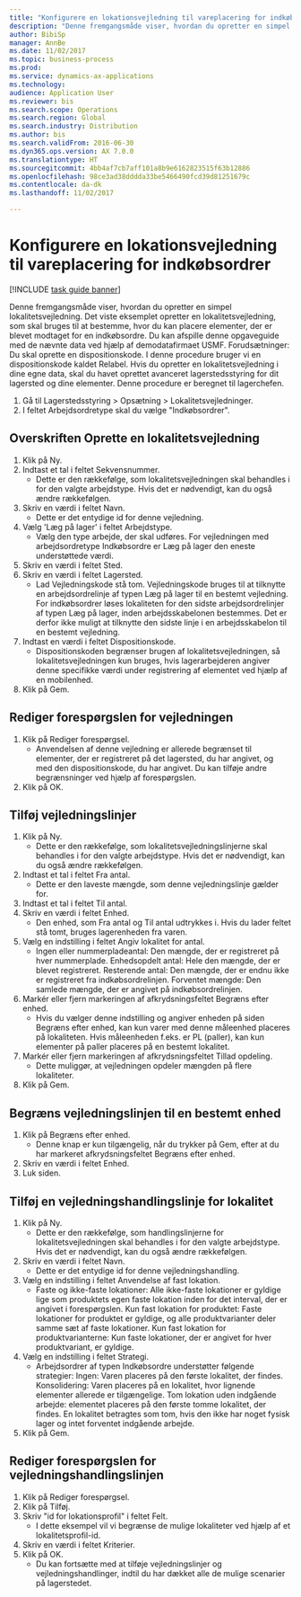 ```yaml
--- 
title: "Konfigurere en lokationsvejledning til vareplacering for indkøbsordrer"
description: "Denne fremgangsmåde viser, hvordan du opretter en simpel lokalitetsvejledning."
author: BibiSp
manager: AnnBe
ms.date: 11/02/2017
ms.topic: business-process
ms.prod: 
ms.service: dynamics-ax-applications
ms.technology: 
audience: Application User
ms.reviewer: bis
ms.search.scope: Operations
ms.search.region: Global
ms.search.industry: Distribution
ms.author: bis
ms.search.validFrom: 2016-06-30
ms.dyn365.ops.version: AX 7.0.0
ms.translationtype: HT
ms.sourcegitcommit: 4bb4af7cb7aff101a8b9e6162823515f63b12886
ms.openlocfilehash: 98ce3ad38dddda33be5466490fcd39d81251679c
ms.contentlocale: da-dk
ms.lasthandoff: 11/02/2017

---
```

# <a name="set-up-a-location-directive-for-purchase-order-put-away"></a>Konfigurere en lokationsvejledning til vareplacering for indkøbsordrer

[!INCLUDE [task guide banner](../../includes/task-guide-banner.md)]

Denne fremgangsmåde viser, hvordan du opretter en simpel lokalitetsvejledning. Det viste eksemplet opretter en lokalitetsvejledning, som skal bruges til at bestemme, hvor du kan placere elementer, der er blevet modtaget for en indkøbsordre. Du kan afspille denne opgaveguide med de nævnte data ved hjælp af demodatafirmaet USMF. Forudsætninger: Du skal oprette en dispositionskode. I denne procedure bruger vi en dispositionskode kaldet Relabel. Hvis du opretter en lokalitetsvejledning i dine egne data, skal du havet oprettet avanceret lagerstedsstyring for dit lagersted og dine elementer.  Denne procedure er beregnet til lagerchefen.

1. Gå til Lagerstedsstyring > Opsætning > Lokalitetsvejledninger.
2. I feltet Arbejdsordretype skal du vælge "Indkøbsordrer".

## <a name="create-a-location-directive-header"></a>Overskriften Oprette en lokalitetsvejledning
1. Klik på Ny.
2. Indtast et tal i feltet Sekvensnummer.
    * Dette er den rækkefølge, som lokalitetsvejledningen skal behandles i for den valgte arbejdstype. Hvis det er nødvendigt, kan du også ændre rækkefølgen.  
3. Skriv en værdi i feltet Navn.
    * Dette er det entydige id for denne vejledning.  
4. Vælg 'Læg på lager' i feltet Arbejdstype.
    * Vælg den type arbejde, der skal udføres. For vejledningen med arbejdsordretype Indkøbsordre er Læg på lager den eneste understøttede værdi.  
5. Skriv en værdi i feltet Sted.
6. Skriv en værdi i feltet Lagersted.
    * Lad Vejledningskode stå tom.  Vejledningskode bruges til at tilknytte en arbejdsordrelinje af typen Læg på lager til en bestemt vejledning. For indkøbsordrer løses lokaliteten for den sidste arbejdsordrelinjer af typen Læg på lager, inden arbejdsskabelonen bestemmes. Det er derfor ikke muligt at tilknytte den sidste linje i en arbejdsskabelon til en bestemt vejledning.   
7. Indtast en værdi i feltet Dispositionskode.
    * Dispositionskoden begrænser brugen af lokalitetsvejledningen, så lokalitetsvejledningen kun bruges, hvis lagerarbejderen angiver denne specifikke værdi under registrering af elementet ved hjælp af en mobilenhed.  
8. Klik på Gem.

## <a name="edit-the-query-for-directive"></a>Rediger forespørgslen for vejledningen
1. Klik på Rediger forespørgsel.
    * Anvendelsen af denne vejledning er allerede begrænset til elementer, der er registreret på det lagersted, du har angivet, og med den dispositionskode, du har angivet. Du kan tilføje andre begrænsninger ved hjælp af forespørgslen.  
2. Klik på OK.

## <a name="add-directive-lines"></a>Tilføj vejledningslinjer
1. Klik på Ny.
    * Dette er den rækkefølge, som lokalitetsvejledningslinjerne skal behandles i for den valgte arbejdstype. Hvis det er nødvendigt, kan du også ændre rækkefølgen.  
2. Indtast et tal i feltet Fra antal.
    * Dette er den laveste mængde, som denne vejledningslinje gælder for.  
3. Indtast et tal i feltet Til antal.
4. Skriv en værdi i feltet Enhed.
    * Den enhed, som Fra antal og Til antal udtrykkes i. Hvis du lader feltet stå tomt, bruges lagerenheden fra varen.  
5. Vælg en indstilling i feltet Angiv lokalitet for antal.
    * Ingen eller nummerpladeantal: Den mængde, der er registreret på hver nummerplade. Enhedsopdelt antal: Hele den mængde, der er blevet registreret. Resterende antal: Den mængde, der er endnu ikke er registreret fra indkøbsordrelinjen. Forventet mængde: Den samlede mængde, der er angivet på indkøbsordrelinjen.  
6. Markér eller fjern markeringen af afkrydsningsfeltet Begræns efter enhed.
    * Hvis du vælger denne indstilling og angiver enheden på siden Begræns efter enhed, kan kun varer med denne måleenhed placeres på lokaliteten. Hvis måleenheden f.eks. er PL (paller), kan kun elementer på paller placeres på en bestemt lokalitet.  
7. Markér eller fjern markeringen af afkrydsningsfeltet Tillad opdeling.
    * Dette muliggør, at vejledningen opdeler mængden på flere lokaliteter.  
8. Klik på Gem.

## <a name="restrict-the-directive-line-to-a-specific-unit"></a>Begræns vejledningslinjen til en bestemt enhed
1. Klik på Begræns efter enhed.
    * Denne knap er kun tilgængelig, når du trykker på Gem, efter at du har markeret afkrydsningsfeltet Begræns efter enhed.  
2. Skriv en værdi i feltet Enhed.
3. Luk siden.

## <a name="add-a-location-directive-action-line"></a>Tilføj en vejledningshandlingslinje for lokalitet
1. Klik på Ny.
    * Dette er den rækkefølge, som handlingslinjerne for lokalitetsvejledningen skal behandles i for den valgte arbejdstype. Hvis det er nødvendigt, kan du også ændre rækkefølgen.  
2. Skriv en værdi i feltet Navn.
    * Dette er det entydige id for denne vejledningshandling.  
3. Vælg en indstilling i feltet Anvendelse af fast lokation.
    * Faste og ikke-faste lokationer: Alle ikke-faste lokationer er gyldige lige som produktets egen faste lokation inden for det interval, der er angivet i forespørgslen.  Kun fast lokation for produktet: Faste lokationer for produktet er gyldige, og alle produktvarianter deler samme sæt af faste lokationer. Kun fast lokation for produktvarianterne: Kun faste lokationer, der er angivet for hver produktvariant, er gyldige.  
4. Vælg en indstilling i feltet Strategi.
    * Arbejdsordrer af typen Indkøbsordre understøtter følgende strategier: Ingen: Varen placeres på den første lokalitet, der findes. Konsolidering: Varen placeres på en lokalitet, hvor lignende elementer allerede er tilgængelige. Tom lokation uden indgående arbejde: elementet placeres på den første tomme lokalitet, der findes. En lokalitet betragtes som tom, hvis den ikke har noget fysisk lager og intet forventet indgående arbejde.  
5. Klik på Gem.

## <a name="edit-the-query-for-directive-action-line"></a>Rediger forespørgslen for vejledningshandlingslinjen
1. Klik på Rediger forespørgsel.
2. Klik på Tilføj.
3. Skriv "id for lokationsprofil" i feltet Felt.
    * I dette eksempel vil vi begrænse de mulige lokaliteter ved hjælp af et lokalitetsprofil-id.  
4. Skriv en værdi i feltet Kriterier.
5. Klik på OK.
    * Du kan fortsætte med at tilføje vejledningslinjer og vejledningshandlinger, indtil du har dækket alle de mulige scenarier på lagerstedet.  


